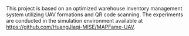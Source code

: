 This project is based on an optimized warehouse inventory management system utilizing UAV formations and QR code scanning. 
The experiments are conducted in the simulation environment available at https://github.com/HuangJiaqi-MISE/MAPFame-UAV.

